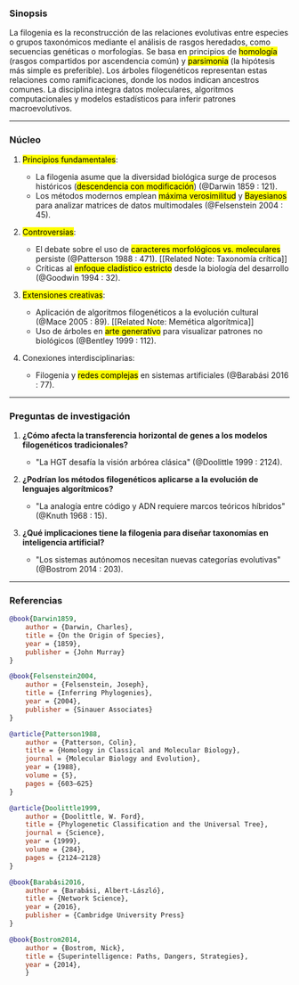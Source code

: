 

### Sinopsis  
La filogenia es la reconstrucción de las relaciones evolutivas entre especies o grupos taxonómicos mediante el análisis de rasgos heredados, como secuencias genéticas o morfologías. Se basa en principios de <mark class='hltr-blue'>homología</mark> (rasgos compartidos por ascendencia común) y <mark class='hltr-blue'>parsimonia</mark> (la hipótesis más simple es preferible). Los árboles filogenéticos representan estas relaciones como ramificaciones, donde los nodos indican ancestros comunes. La disciplina integra datos moleculares, algoritmos computacionales y modelos estadísticos para inferir patrones macroevolutivos.  

---

### **Núcleo**  
1. <mark class='hltr-verde'>Principios fundamentales</mark>:  
   - La filogenia asume que la diversidad biológica surge de procesos históricos (<mark class='hltr-blue'>descendencia con modificación</mark>) (@Darwin 1859 : 121).  
   - Los métodos modernos emplean <mark class='hltr-orange'>máxima verosimilitud</mark> y <mark class='hltr-orange'>Bayesianos</mark> para analizar matrices de datos multimodales (@Felsenstein 2004 : 45).  

2. <mark class='hltr-red'>Controversias</mark>:  
   - El debate sobre el uso de <mark class='hltr-blue'>caracteres morfológicos vs. moleculares</mark> persiste (@Patterson 1988 : 471). [[Related Note: Taxonomía crítica]]  
   - Críticas al <mark class='hltr-blue'>enfoque cladístico estricto</mark> desde la biología del desarrollo (@Goodwin 1994 : 32).  

3. <mark class='hltr-purple'>Extensiones creativas</mark>:  
   - Aplicación de algoritmos filogenéticos a la evolución cultural (@Mace 2005 : 89). [[Related Note: Memética algorítmica]]  
   - Uso de árboles en <mark class='hltr-purple'>arte generativo</mark> para visualizar patrones no biológicos (@Bentley 1999 : 112).  

4. Conexiones interdisciplinarias:  
   - Filogenia y <mark class='hltr-orange'>redes complejas</mark> en sistemas artificiales (@Barabási 2016 : 77).  

---

### **Preguntas de investigación**  
1. **¿Cómo afecta la transferencia horizontal de genes a los modelos filogenéticos tradicionales?**  
   - "La HGT desafía la visión arbórea clásica" (@Doolittle 1999 : 2124).  

2. **¿Podrían los métodos filogenéticos aplicarse a la evolución de lenguajes algorítmicos?**  
   - "La analogía entre código y ADN requiere marcos teóricos híbridos" (@Knuth 1968 : 15).  

3. **¿Qué implicaciones tiene la filogenia para diseñar taxonomías en inteligencia artificial?**  
   - "Los sistemas autónomos necesitan nuevas categorías evolutivas" (@Bostrom 2014 : 203).  

---

### **Referencias**  

```bibtex
@book{Darwin1859,
    author = {Darwin, Charles},
    title = {On the Origin of Species},
    year = {1859},
    publisher = {John Murray}
}

@book{Felsenstein2004,
    author = {Felsenstein, Joseph},
    title = {Inferring Phylogenies},
    year = {2004},
    publisher = {Sinauer Associates}
}

@article{Patterson1988,
    author = {Patterson, Colin},
    title = {Homology in Classical and Molecular Biology},
    journal = {Molecular Biology and Evolution},
    year = {1988},
    volume = {5},
    pages = {603–625}
}

@article{Doolittle1999,
    author = {Doolittle, W. Ford},
    title = {Phylogenetic Classification and the Universal Tree},
    journal = {Science},
    year = {1999},
    volume = {284},
    pages = {2124–2128}
}

@book{Barabási2016,
    author = {Barabási, Albert-László},
    title = {Network Science},
    year = {2016},
    publisher = {Cambridge University Press}
}

@book{Bostrom2014,
    author = {Bostrom, Nick},
    title = {Superintelligence: Paths, Dangers, Strategies},
    year = {2014},
    }
```



